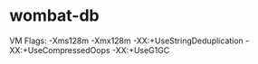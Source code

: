 # wombat-db
VM Flags: -Xms128m -Xmx128m -XX:+UseStringDeduplication -XX:+UseCompressedOops -XX:+UseG1GC